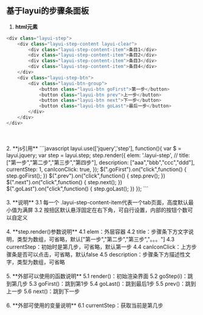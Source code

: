 ## 基于layui的步骤条面板

1. **html元素**
```javascript
<div class="layui-step">
    <div class="layui-step-content layui-clear">
        <div class="layui-step-content-item">条目1</div>
        <div class="layui-step-content-item">条目2</div>
        <div class="layui-step-content-item">条目3</div>
        <div class="layui-step-content-item">条目4</div>
    </div>
    <div class="layui-step-btn">
        <div class="layui-btn-group">
            <button class="layui-btn goFirst">第一步</button>
            <button class="layui-btn prev">上一步</button>
            <button class="layui-btn next">下一步</button>
            <button class="layui-btn goLast">最后一步</button>
        </div>
    </div>
</div>
```
</br>
</br>
2. **js引用**
```javascript
layui.use(['jquery','step'], function(){
    var $ = layui.jquery;
    var step = layui.step;
    step.render({
        elem: '.layui-step',
        // title: ["第一步","第二步","第三步","第四步"],
        description: ["aaa","bbb","ccc","ddd"],
        currentStep: 1,
        canIconClick: true,
    });
    $(".goFirst").on("click",function() {
        step.goFirst();
    })
    $(".prev").on("click",function() {
        step.prev();
    })
    $(".next").on("click",function() {
        step.next();
    })
    $(".goLast").on("click",function() {
        step.goLast();
    })
});
```
</br>
</br>
3. **说明**
    3.1 每一个 .layui-step-content-item代表一个tab页面，高度默认最小值为满屏
    3.2 按扭区默认悬浮固定在右下角，可自行设置，内部的按钮个数可以自定义
</br>
</br>
4. **step.render()参数说明**
    4.1 elem：外层容器
    4.2 title：步骤条下方文字说明，类型为数组，可省略，默认["第一步","第二步","第三步","。。。"]
    4.3 currentStep：初始时是第几步，可省略，默认第一步
    4.4 canIconClick：上方步骤条是否可以点击，可省略，默认false
    4.5 description：步骤条下方描述性文字，类型为数组，可省略
</br>
</br>
5. **外部可以使用的函数说明**
    5.1 render()：初始渲染界面
    5.2 goStep(i)：跳到第几步
    5.3 goFirst()：跳到第1步
    5.4 goLast()：跳到最后1步
    5.5 prev()：跳到上一步
    5.6 next()：跳到下一步
</br>
</br>
6. **外部可使用的变量说明**
    6.1 currentStep：获取当前是第几步
